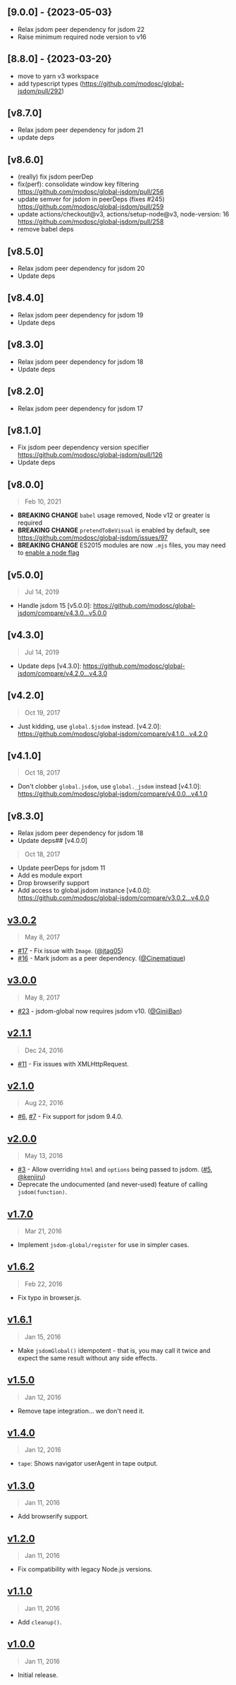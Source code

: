 ## [9.0.0] - {2023-05-03}
- Relax jsdom peer dependency for jsdom 22
- Raise minimum required node version to v16

## [8.8.0] - {2023-03-20}
- move to yarn v3 workspace
- add typescript types (https://github.com/modosc/global-jsdom/pull/292)

## [v8.7.0]
- Relax jsdom peer dependency for jsdom 21
- update deps

## [v8.6.0]
- (really) fix jsdom peerDep
- fix(perf): consolidate window key filtering https://github.com/modosc/global-jsdom/pull/256
- update semver for jsdom in peerDeps (fixes #245) https://github.com/modosc/global-jsdom/pull/259
- update actions/checkout@v3, actions/setup-node@v3, node-version: 16 https://github.com/modosc/global-jsdom/pull/258
- remove babel deps

## [v8.5.0]
- Relax jsdom peer dependency for jsdom 20
- Update deps

## [v8.4.0]
- Relax jsdom peer dependency for jsdom 19
- Update deps

## [v8.3.0]
- Relax jsdom peer dependency for jsdom 18
- Update deps

## [v8.2.0]
- Relax jsdom peer dependency for jsdom 17

## [v8.1.0]
- Fix jsdom peer dependency version specifier https://github.com/modosc/global-jsdom/pull/126
- Update deps

## [v8.0.0]
> Feb 10, 2021

- **BREAKING CHANGE** `babel` usage removed, Node v12 or greater is required
- **BREAKING CHANGE** `pretendToBeVisual` is enabled by default, see https://github.com/modosc/global-jsdom/issues/97
- **BREAKING CHANGE** ES2015 modules are now `.mjs` files, you may need to
  [enable a node flag](https://nodejs.org/api/esm.html#esm_conditional_exports)

## [v5.0.0]
> Jul 14, 2019

- Handle jsdom 15
[v5.0.0]: https://github.com/modosc/global-jsdom/compare/v4.3.0...v5.0.0


## [v4.3.0]
> Jul 14, 2019

- Update deps
[v4.3.0]: https://github.com/modosc/global-jsdom/compare/v4.2.0...v4.3.0

## [v4.2.0]
> Oct 19, 2017

- Just kidding, use `global.$jsdom` instead.
[v4.2.0]: https://github.com/modosc/global-jsdom/compare/v4.1.0...v4.2.0

## [v4.1.0]
> Oct 18, 2017

- Don't clobber `global.jsdom`, use `global._jsdom` instead
[v4.1.0]: https://github.com/modosc/global-jsdom/compare/v4.0.0...v4.1.0

## [v8.3.0]
- Relax jsdom peer dependency for jsdom 18
- Update deps## [v4.0.0]
> Oct 18, 2017

- Update peerDeps for jsdom 11
- Add es module export
- Drop browserify support
- Add access to global.jsdom instance
[v4.0.0]: https://github.com/modosc/global-jsdom/compare/v3.0.2...v4.0.0

## [v3.0.2]
> May  8, 2017

- [#17] - Fix issue with `Image`. ([@jtag05])
- [#16] - Mark jsdom as a peer dependency. ([@Cinematique])

[v3.0.2]: https://github.com/modosc/global-jsdom/compare/v3.0.0...v3.0.2

## [v3.0.0]
> May  8, 2017

- [#23] - jsdom-global now requires jsdom v10. ([@GinjiBan])

[v3.0.0]: https://github.com/modosc/global-jsdom/compare/v2.1.1...v3.0.0

## [v2.1.1]
> Dec 24, 2016

- [#11] - Fix issues with XMLHttpRequest.

[v2.1.1]: https://github.com/modosc/global-jsdom/compare/v2.1.0...v2.1.1

## [v2.1.0]
> Aug 22, 2016

- [#6], [#7] - Fix support for jsdom 9.4.0.

[v2.1.0]: https://github.com/modosc/global-jsdom/compare/v2.0.0...v2.1.0

## [v2.0.0]
> May 13, 2016

- [#3] - Allow overriding `html` and `options` being passed to jsdom. ([#5], [@kenjiru])
- Deprecate the undocumented (and never-used) feature of calling `jsdom(function)`.

[v2.0.0]: https://github.com/modosc/global-jsdom/compare/v1.7.0...v2.0.0

## [v1.7.0]
> Mar 21, 2016

- Implement `jsdom-global/register` for use in simpler cases.

[v1.7.0]: https://github.com/modosc/global-jsdom/compare/v1.6.2...v1.7.0

## [v1.6.2]
> Feb 22, 2016

- Fix typo in browser.js.

[v1.6.2]: https://github.com/modosc/global-jsdom/compare/v1.6.1...v1.6.2

## [v1.6.1]
> Jan 15, 2016

- Make `jsdomGlobal()` idempotent - that is, you may call it twice and expect
the same result without any side effects.

[v1.6.1]: https://github.com/modosc/global-jsdom/compare/v1.5.0...v1.6.1

## [v1.5.0]
> Jan 12, 2016

- Remove tape integration... we don't need it.

[v1.5.0]: https://github.com/modosc/global-jsdom/compare/v1.4.0...v1.5.0

## [v1.4.0]
> Jan 12, 2016

- `tape`: Shows navigator userAgent in tape output.

[v1.4.0]: https://github.com/modosc/global-jsdom/compare/v1.3.0...v1.4.0

## [v1.3.0]
> Jan 11, 2016

- Add browserify support.

[v1.3.0]: https://github.com/modosc/global-jsdom/compare/v1.2.0...v1.3.0

## [v1.2.0]
> Jan 11, 2016

- Fix compatibility with legacy Node.js versions.

[v1.2.0]: https://github.com/modosc/global-jsdom/compare/v1.1.0...v1.2.0

## [v1.1.0]
> Jan 11, 2016

- Add `cleanup()`.

[v1.1.0]: https://github.com/modosc/global-jsdom/compare/v1.0.0...v1.1.0

## [v1.0.0]
> Jan 11, 2016

- Initial release.

[v1.0.0]: https://github.com/modosc/global-jsdom/tree/v1.0.0
[#3]: https://github.com/modosc/global-jsdom/issues/3
[#5]: https://github.com/modosc/global-jsdom/issues/5
[#6]: https://github.com/modosc/global-jsdom/issues/6
[#7]: https://github.com/modosc/global-jsdom/issues/7
[#2]: https://github.com/modosc/global-jsdom/issues/2
[#11]: https://github.com/modosc/global-jsdom/issues/11
[#16]: https://github.com/modosc/global-jsdom/issues/16
[#17]: https://github.com/modosc/global-jsdom/issues/17
[#23]: https://github.com/modosc/global-jsdom/issues/23
[@Cinematique]: https://github.com/Cinematique
[@GinjiBan]: https://github.com/GinjiBan
[@jtag05]: https://github.com/jtag05
[@kenjiru]: https://github.com/kenjiru
[@ngryman]: https://github.com/ngryman
